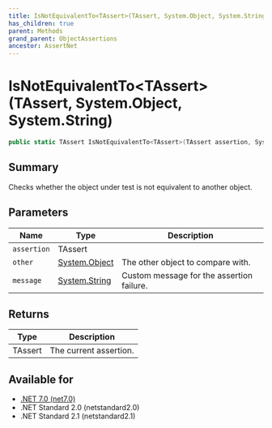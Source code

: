 ```yaml
---
title: IsNotEquivalentTo<TAssert>(TAssert, System.Object, System.String)
has_children: true
parent: Methods
grand_parent: ObjectAssertions
ancestor: AssertNet
---
```

# IsNotEquivalentTo&lt;TAssert&gt;(TAssert, System.Object, System.String)

```csharp
public static TAssert IsNotEquivalentTo<TAssert>(TAssert assertion, System.Object other, System.String message);
```

## Summary
Checks whether the object under test is not equivalent to another object.

## Parameters
|Name|Type|Description|
|-|-|-|
|`assertion`|TAssert||
|`other`|[System.Object](https://learn.microsoft.com/en-us/dotnet/api/system.object)|The other object to compare with.|
|`message`|[System.String](https://learn.microsoft.com/en-us/dotnet/api/system.string)|Custom message for the assertion failure.|

## Returns
|Type|Description|
|-|-|
|TAssert|The current assertion.|

## Available for
- [.NET 7.0 (net7.0)](https://versionsof.net/core/7.0/)
- .NET Standard 2.0 (netstandard2.0)
- .NET Standard 2.1 (netstandard2.1)
